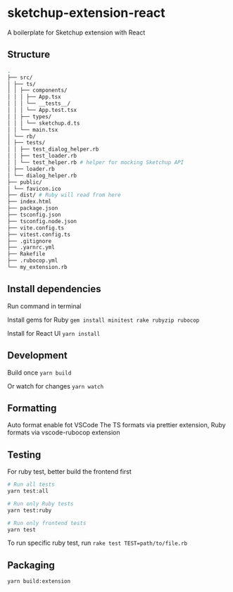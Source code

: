 # sketchup-extension-react

A boilerplate for Sketchup extension with React

## Structure

```sh
.
├── src/
│ ├── ts/
│ │ ├── components/
│ │ │ ├── App.tsx
│ │ │ └── __tests__/
│ │ │ └── App.test.tsx
│ │ ├── types/
│ │ │ └── sketchup.d.ts
│ │ └── main.tsx
│ └── rb/
│ ├── tests/
│ │ ├── test_dialog_helper.rb
│ │ ├── test_loader.rb
│ │ └── test_helper.rb # helper for mocking Sketchup API
│ ├── loader.rb
│ └── dialog_helper.rb
├── public/
│ └── favicon.ico
├── dist/ # Ruby will read from here
├── index.html
├── package.json
├── tsconfig.json
├── tsconfig.node.json
├── vite.config.ts
├── vitest.config.ts
├── .gitignore
├── .yarnrc.yml
├── Rakefile
├── .rubocop.yml
└── my_extension.rb
```

## Install dependencies

Run command in terminal

Install gems for Ruby
`gem install minitest rake rubyzip rubocop`

Install for React UI
`yarn install`

## Development

Build once `yarn build`

Or watch for changes `yarn watch`

## Formatting

Auto format enable fot VSCode
The TS formats via prettier extension, Ruby formats via vscode-rubocop extension

## Testing

For ruby test, better build the frontend first

```sh
# Run all tests
yarn test:all

# Run only Ruby tests
yarn test:ruby

# Run only frontend tests
yarn test

```

To run specific ruby test, run
`rake test TEST=path/to/file.rb`

## Packaging

`yarn build:extension`
